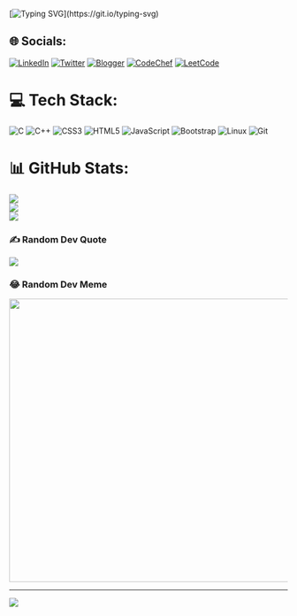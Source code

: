 [![Typing SVG](https://readme-typing-svg.herokuapp.com?size=19&duration=4000&background=37BFFF00&vCenter=true&lines=Hello%2C+My+Name+Is+Pravin.;Expert+in+anything+was+once+a+beginner.)](https://git.io/typing-svg)

## 🌐 Socials:
[![LinkedIn](https://img.shields.io/badge/LinkedIn-%230077B5.svg?logo=linkedin&logoColor=white)](https://www.linkedin.com/in/pravin-gupta-a2b539201/) [![Twitter](https://img.shields.io/badge/Twitter-%231DA1F2.svg?logo=Twitter&logoColor=white)](https://twitter.com/pravink_21) 
[![Blogger](https://img.shields.io/badge/Blogger-FF5722?style=for-the-badge&logo=blogger&logoColor=white)](https://hackerson1.blogspot.com/)
[![CodeChef](https://img.shields.io/badge/CodeChef-%23964B00.svg?style=for-the-badge&logo=CodeChef&logoColor=white)](https://www.codechef.com/users/pravink_21)
[![LeetCode](https://img.shields.io/badge/LeetCode-000000?style=for-the-badge&logo=LeetCode&logoColor=#d16c06)](https://leetcode.com/pravink_21/)

# 💻 Tech Stack:
![C](https://img.shields.io/badge/c-%2300599C.svg?style=flat&logo=c&logoColor=white) ![C++](https://img.shields.io/badge/c++-%2300599C.svg?style=flat&logo=c%2B%2B&logoColor=white) ![CSS3](https://img.shields.io/badge/css3-%231572B6.svg?style=flat&logo=css3&logoColor=white) ![HTML5](https://img.shields.io/badge/html5-%23E34F26.svg?style=flat&logo=html5&logoColor=white) ![JavaScript](https://img.shields.io/badge/javascript-%23323330.svg?style=flat&logo=javascript&logoColor=%23F7DF1E) ![Bootstrap](https://img.shields.io/badge/bootstrap-%23563D7C.svg?style=flat&logo=bootstrap&logoColor=white)
![Linux](https://img.shields.io/badge/Linux-FCC624?style=for-the-badge&logo=linux&logoColor=black)
![Git](https://img.shields.io/badge/git-%23F05033.svg?style=for-the-badge&logo=git&logoColor=white)
# 📊 GitHub Stats:
![](https://github-readme-stats.vercel.app/api?username=pravink-21&theme=dark&hide_border=true&include_all_commits=false&count_private=false)<br/>
![](https://github-readme-streak-stats.herokuapp.com/?user=pravink-21&theme=dark&hide_border=true)<br/>
![](https://github-readme-stats.vercel.app/api/top-langs/?username=pravink-21&theme=dark&hide_border=true&include_all_commits=false&count_private=false&layout=compact)

### ✍️ Random Dev Quote
![](https://quotes-github-readme.vercel.app/api?type=horizontal&theme=radical)

### 😂 Random Dev Meme
<img src="https://random-memer.herokuapp.com/" width="512px"/>

---
[![](https://visitcount.itsvg.in/api?id=pravinkumar21&icon=5&color=0)](https://visitcount.itsvg.in)
